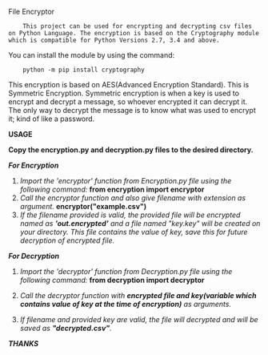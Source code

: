 File Encryptor

        This project can be used for encrypting and decrypting csv files on Python Language. The encryption is based on the Cryptography module which is compatible for Python Versions 2.7, 3.4 and above. 
  
You can install the module by using the command:

        python -m pip install cryptography

This encryption is based on AES(Advanced Encryption Standard). This is Symmetric Encryption.
Symmetric encryption is when a key is used to encrypt and decrypt a message, so whoever encrypted it can decrypt it. The only way to decrypt the message is to know what was used to encrypt it; kind of like a password.


**USAGE**

**Copy the encryption.py and decryption.py files to the desired directory.**

***For Encryption***

1. *Import the 'encryptor' function from Encryption.py file using the following command:*
        **from encryption import encryptor**
2. *Call the encryptor function and also give filename with extension as argument.*
        **encryptor("example.csv")**
3. *If the filename provided is valid, the provided file will be encrypted named as **'out.encrypted'** and a file named "key.key" will be created on your directory. This file contains the value of key, save this for future decryption of encrypted file.*

***For Decryption***

1. *Import the 'decryptor' function from Decryption.py file using the following command:*
        **from decryption import decryptor**
2. *Call the decryptor function with **encrypted file and key(variable which contains value of key at the time of encryption)** as arguments.*

3. *If filename and provided key are valid, the file will decrypted and will be saved as **"decrypted.csv"**.*

***THANKS***
  
